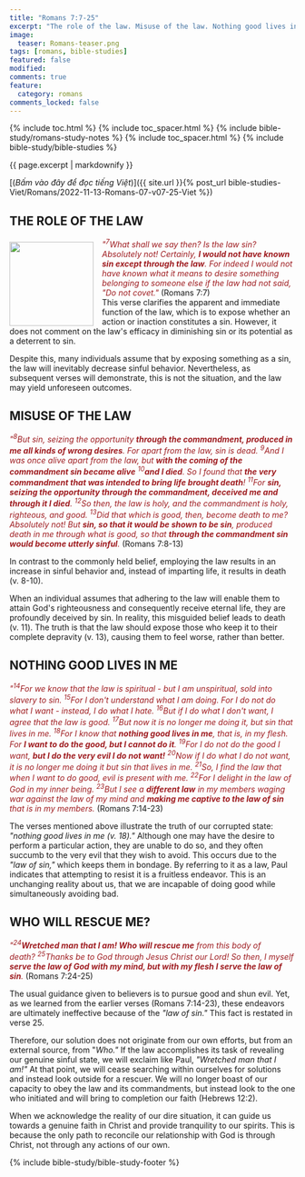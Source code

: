 ```yaml
---
title: "Romans 7:7-25"
excerpt: "The role of the law. Misuse of the law. Nothing good lives in me. Who will rescue me?"
image:
  teaser: Romans-teaser.png
tags: [romans, bible-studies]
featured: false
modified:
comments: true
feature:
  category: romans
comments_locked: false
---
```


{% include toc.html %}
{% include toc_spacer.html %}
{% include bible-study/romans-study-notes %}
{% include toc_spacer.html %}
{% include bible-study/bible-studies %}

{{ page.excerpt | markdownify }}

[(<em>Bấm vào đây để đọc tiếng Việt</em>)]({{ site.url }}{% post_url bible-studies-Viet/Romans/2022-11-13-Romans-07-v07-25-Viet %})

## THE ROLE OF THE LAW
<div>
<p>
<img alt src="http://vacsf.org/assets/images/Romans-teaser.png" style="border: 0px none; margin: 7px 15px 0px 0px; max-width: 100%; height: 148px; padding: 0px; float: left;">
    <span style="color: rgb(159, 29, 33);"><i>"<sup>7</sup>What shall we say then? Is the law sin? Absolutely not! Certainly, <strong>I would not have known sin except through the law</strong>. For indeed I would not have known what it means to desire something belonging to someone else if the law had not said, "Do not covet."</i></span> (Romans 7:7)<br />This verse clarifies the apparent and immediate function of the law, which is to expose whether an action or inaction constitutes a sin. However, it does not comment on the law's efficacy in diminishing sin or its potential as a deterrent to sin.</p>
</div>

Despite this, many individuals assume that by exposing something as a sin, the law will inevitably decrease sinful behavior. Nevertheless, as subsequent verses will demonstrate, this is not the situation, and the law may yield unforeseen outcomes.

## MISUSE OF THE LAW

<span style="color: rgb(159, 29, 33);">
<i>"<sup>8</sup>But sin, seizing the opportunity <strong>through the commandment, produced in me all kinds of wrong desires</strong>. For apart from the law, sin is dead. <sup>9</sup>And I was once alive apart from the law, but <strong>with the coming of the commandment sin became alive</strong> <sup>10</sup><strong>and I died</strong>. So I found that <strong>the very commandment that was intended to bring life brought death</strong>! <sup>11</sup>For <strong>sin, seizing the opportunity through the commandment, deceived me and through it I died</strong>. <sup>12</sup>So then, the law is holy, and the commandment is holy, righteous, and good. <sup>13</sup>Did that which is good, then, become death to me? Absolutely not! But <strong>sin, so that it would be shown to be sin</strong>, produced death in me through what is good, so that <strong>through the commandment sin would become utterly sinful</strong>.</i></span> (Romans 7:8-13)

In contrast to the commonly held belief, employing the law results in an increase in sinful behavior and, instead of imparting life, it results in death (v. 8-10).

When an individual assumes that adhering to the law will enable them to attain God's righteousness and consequently receive eternal life, they are profoundly deceived by sin. In reality, this misguided belief leads to death (v. 11). The truth is that the law should expose those who keep it to their complete depravity (v. 13), causing them to feel worse, rather than better.

## NOTHING GOOD LIVES IN ME

<span style="color: rgb(159, 29, 33);">
<i>"<sup>14</sup>For we know that the law is spiritual - but I am unspiritual, sold into slavery to sin. <sup>15</sup>For I don't understand what I am doing. For I do not do what I want - instead, I do what I hate. <sup>16</sup>But if I do what I don't want, I agree that the law is good. <sup>17</sup>But now it is no longer me doing it, but sin that lives in me. <sup>18</sup>For I know that <strong>nothing good lives in me</strong>, that is, in my flesh. For <strong>I want to do the good, but I cannot do it</strong>. <sup>19</sup>For I do not do the good I want, <strong>but I do the very evil I do not want!</strong> <sup>20</sup>Now if I do what I do not want, it is no longer me doing it but sin that lives in me. <sup>21</sup>So, I find the law that when I want to do good, evil is present with me. <sup>22</sup>For I delight in the law of God in my inner being. <sup>23</sup>But I see a <strong>different law</strong> in my members waging war against the law of my mind and <strong>making me captive to the law of sin</strong> that is in my members.</i></span> (Romans 7:14-23)

The verses mentioned above illustrate the truth of our corrupted state: *"nothing good lives in me (v. 18)."* Although one may have the desire to perform a particular action, they are unable to do so, and they often succumb to the very evil that they wish to avoid. This occurs due to the *"law of sin,"* which keeps them in bondage. By referring to it as a law, Paul indicates that attempting to resist it is a fruitless endeavor. This is an unchanging reality about us, that we are incapable of doing good while simultaneously avoiding bad.

## WHO WILL RESCUE ME?

<span style="color: rgb(159, 29, 33);">
<i>"<sup>24</sup><strong>Wretched man that I am! Who will rescue me</strong> from this body of death? <sup>25</sup>Thanks be to God through Jesus Christ our Lord! So then, I myself <strong>serve the law of God with my mind, but with my flesh I serve the law of sin</strong>.</i></span> (Romans 7:24-25)

The usual guidance given to believers is to pursue good and shun evil. Yet, as we learned from the earlier verses (Romans 7:14-23), these endeavors are ultimately ineffective because of the *"law of sin."* This fact is restated in verse 25.

Therefore, our solution does not originate from our own efforts, but from an external source, from "*Who."* If the law accomplishes its task of revealing our genuine sinful state, we will exclaim like Paul, *"Wretched man that I am!"* At that point, we will cease searching within ourselves for solutions and instead look outside for a rescuer. We will no longer boast of our capacity to obey the law and its commandments, but instead look to the one who initiated and will bring to completion our faith (Hebrews 12:2).

When we acknowledge the reality of our dire situation, it can guide us towards a genuine faith in Christ and provide tranquility to our spirits. This is because the only path to reconcile our relationship with God is through Christ, not through any actions of our own.


{% include bible-study/bible-study-footer %}

